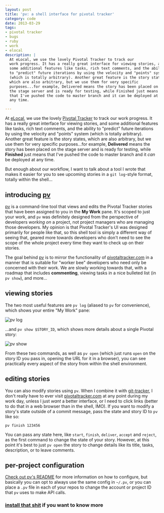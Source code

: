 ```yaml
---
layout: post
title: 'pv: a shell interface for pivotal tracker'
category: code
date: 2013-03-29
tags:
- pivotal tracker
- bugs
- ruby
- work
- elocal
description: |
  At eLocal, we use the lovely Pivotal Tracker to track our
  work progress. It has a really great interface for viewing stories, and
  some additional features like tasks, rich text comments, and the ability
  to "predict" future iterations by using the velocity and "points" system
  (which is totally arbitrary). Another great feature is the story states,
  which are also arbitrary, but we use them for very specific
  purposes...for example, Delivered means the story has been placed on
  the stage server and is ready for testing, while Finished just means
  that I've pushed the code to master branch and it can be deployed at
  any time.

---
```




At [eLocal][el], we use the lovely [Pivotal Tracker][pt] to track our
work progress. It has a really great interface for viewing stories, and
some additional features like tasks, rich text comments, and the ability
to "predict" future iterations by using the velocity and "points" system
(which is totally arbitrary). Another great feature is the story states,
which are also arbitrary, but we use them for very specific
purposes...for example, **Delivered** means the story has been placed on
the stage server and is ready for testing, while **Finished** just means
that I've pushed the code to master branch and it *can* be deployed at
any time.

But enough about our workflow, I want to talk about a tool I wrote that
makes it easier for you to see upcoming stories in a `git log`-style
format, totally within the shell...

## introducing [pv][pv]

[pv][pv] is a command-line tool that views and edits the Pivotal Tracker
stories that have been assigned to you in the **My Work** pane. It's
scoped to just your work, and `pv` was definitely designed from the
perspective of developers *working on* a project, not project managers
who are managing those developers. My opinion is that Pivotal Tracker's
UI was designed primarily for people like that, so this shell tool is
simply a different way of seeing that, geared more towards developers
who don't need to see the scope of the whole project every time they
want to check up on their stories.

The goal behind [pv][pv] is to mirror the functionality of
[pivotaltracker.com][pt] in a manner that is suitable for "worker bee"
developers who need only be concerned with their work. We are slowly
working towards that, with a roadmap that includes **commenting**,
viewing tasks in a nice bulleted list (in `pv show`), and more...

## viewing stories

The two most useful features are `pv log` (aliased to `pv` for
convenience), which shows your entire "My Work" pane:

![pv log][pvl]

...and `pv show $STORY_ID`, which shows more details about a single
Pivotal story:

![pv show][pvs]

From these two commands, as well as `pv open` (which just runs `open` on
the story ID you pass in, opening the URL for it in a browser), you can
see practically every aspect of the story from within the shell
environment.

## editing stories

You can also modify stories using `pv`. When I combine it with
[git-tracker][gt], I don't really have to ever visit
[pivotaltracker.com][pt] at any point during my work day, unless I just
*want* a better interface, or I need to click links (better to do that
in a web browser than in the shell, IMO). If you want to modify a
story's state outside of a commit message, pass the state and story ID
to `pv` like so:

    pv finish 123456

You can pass any state here, like `start`, `finish`, `deliver`, `accept`
and `reject`, as the first command to change the state of your story.
However, at this point it's best to just `pv open` the story to change
details like its title, tasks, description, or to leave comments.

## per-project configuration

[Check out pv's README][pvr] for more information on how to configure,
but basically you can opt to always use the same config in `~/.pv`, or
you can place a `.pv` file in each of your repos to change the account
or project ID that `pv` uses to make API calls.

### [install that shit][inst] if you want to know more

[el]: http://elocal.com
[pt]: http://pivotaltracker.com
[pvl]: /images/pv1.png
[pvs]: /images/pv2.png
[pvr]: https://github.com/tubbo/pv/blob/master/README.md
[inst]: https://github.com/tubbo/pv/blob/master/README.md#installation
[pv]: http://github.com/tubbo/pv
[gt]: http://github.com/stevenharman/git_tracker
